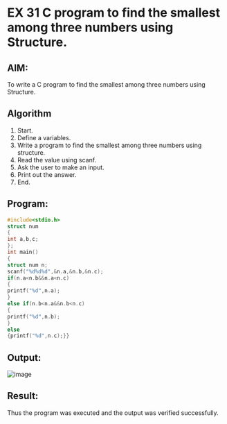 # EX 31 C program to find the smallest among three numbers using Structure.
## AIM:
To write a C program to find the smallest among three numbers using Structure.

## Algorithm
1. Start.
2. Define a variables.
3. Write a program to find the smallest among three numbers using structure.
4. Read the value using scanf.
5. Ask the user to make an input.
6. Print out the answer.
7. End.   

## Program:
```c
#include<stdio.h> 
struct num
{
int a,b,c;
};
int main()
{
struct num n; 
scanf("%d%d%d",&n.a,&n.b,&n.c); 
if(n.a<n.b&&n.a<n.c)
{
printf("%d",n.a);
}
else if(n.b<n.a&&n.b<n.c)
{
printf("%d",n.b);
}
else
{printf("%d",n.c);}}
```

## Output:

![image](https://github.com/user-attachments/assets/eb891f93-afab-4d16-857e-8bb2accd92d3)


## Result:
Thus the program was executed and the output was verified successfully.
